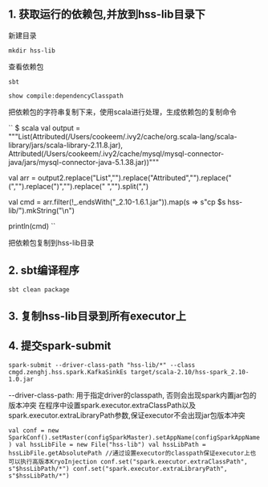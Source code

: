 ## 1. 获取运行的依赖包,并放到hss-lib目录下
新建目录

``mkdir hss-lib``

查看依赖包

``sbt``

``show compile:dependencyClasspath``

把依赖包的字符串复制下来，使用scala进行处理，生成依赖包的复制命令

``
$ scala
val output = """List(Attributed(/Users/cookeem/.ivy2/cache/org.scala-lang/scala-library/jars/scala-library-2.11.8.jar), Attributed(/Users/cookeem/.ivy2/cache/mysql/mysql-connector-java/jars/mysql-connector-java-5.1.38.jar))"""

val arr = output2.replace("List","").replace("Attributed","").replace("(","").replace(")","").replace(" ","").split(",")

val cmd = arr.filter(!_.endsWith("_2.10-1.6.1.jar")).map(s => s"cp $s hss-lib/").mkString("\n")

println(cmd)
``

把依赖包复制到hss-lib目录

## 2. sbt编译程序

``sbt clean package``


## 3. 复制hss-lib目录到所有executor上

## 4. 提交spark-submit

``spark-submit --driver-class-path "hss-lib/*" --class cmgd.zenghj.hss.spark.KafkaSinkEs target/scala-2.10/hss-spark_2.10-1.0.jar``

--driver-class-path: 用于指定driver的classpath, 否则会出现spark内置jar包的版本冲突
在程序中设置spark.executor.extraClassPath以及spark.executor.extraLibraryPath参数,保证executor不会出现jar包版本冲突

`
  val conf = new SparkConf().setMaster(configSparkMaster).setAppName(configSparkAppName)
  val hssLibFile = new File("hss-lib")
  val hssLibPath = hssLibFile.getAbsolutePath
  //通过设置executor的classpath保证executor上也可以执行高版本KryoInjection
  conf.set("spark.executor.extraClassPath", s"$hssLibPath/*")
  conf.set("spark.executor.extraLibraryPath", s"$hssLibPath/*")
`  
